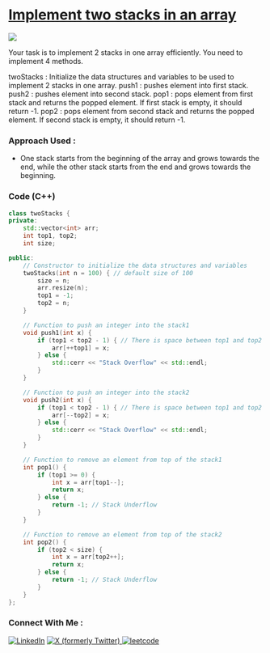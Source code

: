 # [Implement two stacks in an array](https://www.geeksforgeeks.org/problems/implement-two-stacks-in-an-array/1)

![](https://badgen.net/badge/Level/Easy/green)

Your task is to implement  2 stacks in one array efficiently. You need to implement 4 methods.

twoStacks : Initialize the data structures and variables to be used to implement  2 stacks in one array.
push1 : pushes element into first stack.
push2 : pushes element into second stack.
pop1 : pops element from first stack and returns the popped element. If first stack is empty, it should return -1.
pop2 : pops element from second stack and returns the popped element. If second stack is empty, it should return -1.

### Approach Used :

-   One stack starts from the beginning of the array and grows towards the end, while the other stack starts from the end and grows towards the beginning.

### Code (C++)

```cpp
class twoStacks {
private:
    std::vector<int> arr;
    int top1, top2;
    int size;

public:
    // Constructor to initialize the data structures and variables
    twoStacks(int n = 100) { // default size of 100
        size = n;
        arr.resize(n);
        top1 = -1;
        top2 = n;
    }

    // Function to push an integer into the stack1
    void push1(int x) {
        if (top1 < top2 - 1) { // There is space between top1 and top2
            arr[++top1] = x;
        } else {
            std::cerr << "Stack Overflow" << std::endl;
        }
    }

    // Function to push an integer into the stack2
    void push2(int x) {
        if (top1 < top2 - 1) { // There is space between top1 and top2
            arr[--top2] = x;
        } else {
            std::cerr << "Stack Overflow" << std::endl;
        }
    }

    // Function to remove an element from top of the stack1
    int pop1() {
        if (top1 >= 0) {
            int x = arr[top1--];
            return x;
        } else {
            return -1; // Stack Underflow
        }
    }

    // Function to remove an element from top of the stack2
    int pop2() {
        if (top2 < size) {
            int x = arr[top2++];
            return x;
        } else {
            return -1; // Stack Underflow
        }
    }
};
```

### Connect With Me : 

<a href="https://www.linkedin.com/in/shivam-ray-b4306524a/" target="_blank"><img src="https://img.shields.io/badge/LinkedIn-0077B5?style=for-the-badge&logo=linkedin&logoColor=white" alt="LinkedIn"></a>
<a href="https://x.com/rai_shivam11/" target="_blank"><img src="https://img.shields.io/badge/Twitter-1DA1F2?style=for-the-badge&logo=twitter&logoColor=white" alt="X (formerly Twitter)">
</a>
<a href="https://leetcode.com/u/shrunited0702/" target="_blank"><img src="https://img.shields.io/badge/LeetCode-000000?style=for-the-badge&logo=LeetCode&logoColor=#d16c06" alt="leetcode">
</a>